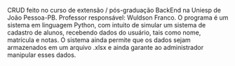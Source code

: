 CRUD feito no curso de extensão /  pós-graduação BackEnd na Uniesp de João Pessoa-PB. Professor responsável: Wuldson Franco. 
O programa é um sistema em linguagem Python, com intuito de simular um sistema de cadastro de alunos, recebendo dados do usuário, tais como nome, matrícula e notas. O sistema ainda 
permite que os dados sejam armazenados em um arquivo .xlsx e ainda garante ao administrador manipular esses dados.
